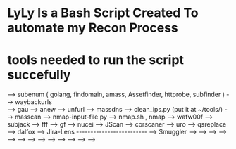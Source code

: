 # LyLy Is a Bash Script Created To automate my Recon Process


# tools needed to run the script succefully 

--> subenum ( golang, findomain, amass, Assetfinder, httprobe, subfinder )
--> waybackurls  
--> gau
--> anew 
--> unfurl
--> massdns
--> clean_ips.py (put it at ~/tools/)
--> masscan
--> nmap-input-file.py
--> nmap.sh , nmap
--> wafw00f
--> subjack 
--> fff
--> gf
--> nucei
--> JScan
--> corscaner
--> uro
--> qsreplace
--> dalfox
--> Jira-Lens  -------------------------
--> Smuggler
--> 
--> 
--> 
--> 
--> 
--> 
--> 
--> 
--> 
--> 
--> 
--> 
--> 
